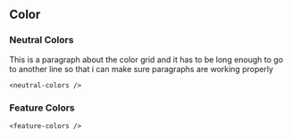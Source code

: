 ## Color

### Neutral Colors

This is a paragraph about the color grid and it has to be long enough to go to another line so that i can make sure paragraphs are working properly

```
<neutral-colors />
```

### Feature Colors

```
<feature-colors />
```
